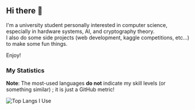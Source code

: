 ## Hi there 👋

I'm a university student personally interested in computer science, especially in hardware systems, AI, and cryptography theory.           
I also do some side projects (web development, kaggle competitions, etc...) to make some fun things.  

Enjoy!


### My Statistics
**Note**: The most-used languages **do not** indicate my skill levels (or something similar) ; it is just a GitHub metric!

![Top Langs I Use](https://github-readme-stats.vercel.app/api/top-langs/?username=Birmjune&langs_count=8&exclude_repo=login_lecture,express-ejs-skeleton)


<!--
### Statistics

![Top Langs I Use](https://github-readme-stats.vercel.app/api/top-langs/?username=Birmjune&layout=compact&langs_count=10&exclude_repo=login_lecture,express-ejs-skeleton)

![Github Stats](https://github-readme-stats.vercel.app/api?username=Birmjune&show_icons=true&theme=radical)

![Github Streak](https://github-readme-streak-stats.herokuapp.com?user=Birmjune&theme=vue-dark&hide_border=true&date_format=M%20j%5B%2C%20Y%5D)

**Birmjune/Birmjune** is a ✨ _special_ ✨ repository because its `README.md` (this file) appears on your GitHub profile.

Here are some ideas to get you started:

- 🔭 I’m currently working on ...
- 🌱 I’m currently learning ...
- 👯 I’m looking to collaborate on ...
- 🤔 I’m looking for help with ...
- 💬 Ask me about ...
- 📫 How to reach me: ...
- 😄 Pronouns: ...
- ⚡ Fun fact: ...
-->
